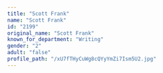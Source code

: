 ```yaml
---
title: "Scott Frank"
name: "Scott Frank"
id: "2199"
original_name: "Scott Frank"
known_for_department: "Writing"
gender: "2"
adult: "false"
profile_path: "/xU7fTHyCuWg8cQYyYmZi7Ism5U2.jpg"
---
```

